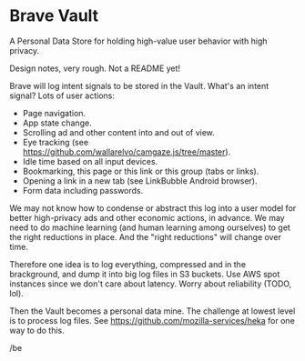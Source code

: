 # Brave Vault

A Personal Data Store for holding high-value user behavior with high privacy.

Design notes, very rough. Not a README yet!

Brave will log intent signals to be stored in the Vault. What's an intent signal? Lots of user actions:

* Page navigation.
* App state change.
* Scrolling ad and other content into and out of view.
* Eye tracking (see https://github.com/wallarelvo/camgaze.js/tree/master).
* Idle time based on all input devices.
* Bookmarking, this page or this link or this group (tabs or links).
* Opening a link in a new tab (see LinkBubble Android browser).
* Form data including passwords.

We may not know how to condense or abstract this log into a user model for better high-privacy ads and other economic actions, in advance. We may need to do machine learning (and human learning among ourselves) to get the right reductions in place. And the "right reductions" will change over time.

Therefore one idea is to log everything, compressed and in the brackground, and dump it into big log files in S3 buckets. Use AWS spot instances since we don't care about latency. Worry about reliability (TODO, lol).

Then the Vault becomes a personal data mine. The challenge at lowest level is to process log files. See https://github.com/mozilla-services/heka for one way to do this.

/be
